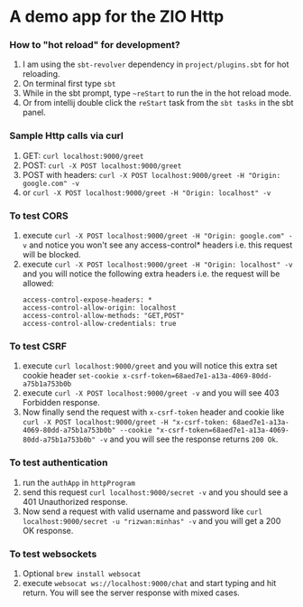 # A demo app for the ZIO Http

### How to "hot reload" for development?
1. I am using the `sbt-revolver` dependency in `project/plugins.sbt` for hot reloading.
2. On terminal first type `sbt`
3. While in the sbt prompt, type `~reStart` to run the in the hot reload mode.
4. Or from intellij double click the `reStart` task from the `sbt tasks` in the sbt panel.

### Sample Http calls via curl
1. GET: `curl localhost:9000/greet`
2. POST: `curl -X POST localhost:9000/greet`
3. POST with headers: `curl -X POST localhost:9000/greet -H "Origin: google.com" -v`
4. or `curl -X POST localhost:9000/greet -H "Origin: localhost" -v`

### To test CORS
1. execute `curl -X POST localhost:9000/greet -H "Origin: google.com" -v` and notice you won't see any access-control* headers i.e. this request will be blocked.
2. execute `curl -X POST localhost:9000/greet -H "Origin: localhost" -v` and you will notice the following extra headers i.e. the request will be allowed:
    ```
    access-control-expose-headers: *
    access-control-allow-origin: localhost
    access-control-allow-methods: "GET,POST"
    access-control-allow-credentials: true
    ```
   
### To test CSRF
1. execute `curl localhost:9000/greet` and you will notice this extra set cookie header `set-cookie x-csrf-token=68aed7e1-a13a-4069-80dd-a75b1a753b0b`
2. execute `curl -X POST localhost:9000/greet -v` and you will see 403 Forbidden response.
3. Now finally send the request with `x-csrf-token` header and cookie like `curl -X POST localhost:9000/greet -H "x-csrf-token: 68aed7e1-a13a-4069-80dd-a75b1a753b0b" --cookie "x-csrf-token=68aed7e1-a13a-4069-80dd-a75b1a753b0b" -v` and you will see the response returns `200 Ok`.

### To test authentication
1. run the `authApp` in `httpProgram`
2. send this request `curl localhost:9000/secret -v` and you should see a 401 Unauthorized response.
3. Now send a request with valid username and password like `curl localhost:9000/secret -u "rizwan:minhas" -v` and you will get a 200 OK response.

### To test websockets
1. Optional `brew install websocat`
2. execute `websocat ws://localhost:9000/chat` and start typing and hit return. You will see the server response with mixed cases.
